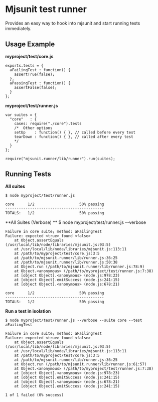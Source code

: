 Mjsunit test runner
===================

Provides an easy way to hook into mjsunit and start running tests immediately.


Usage Example
-------------
**myproject/test/core.js**

    exports.tests = {
      aFailingTest : function() {
        assertTrue(false);
      },
      aPassingTest : function() {
        assertFalse(false);
      }
    };


**myproject/test/runner.js**


    var suites = {
      "core"   : { 
        cases: require("./core").tests
        /*  Other options
        setUp    : function() { }, // called before every test
        tearDown : function() { }, // called after every test
        */
      }
    };

    require("mjsunit.runner/lib/runner").run(suites);

Running Tests
-------------

**All suites**

    $ node myproject/test/runner.js

    core      1/2                    50% passing
    --------------------------------------------
    TOTALS:   1/2                    50% passing

**All Suites (Verbose) **
    $ node myproject/test/runner.js --verbose
    
    Failure in core suite; method: aFailingTest
    Failure: expected <true> found <false>
        at Object.assertEquals (/usr/local/lib/node/libraries/mjsunit.js:93:5)
        at /usr/local/lib/node/libraries/mjsunit.js:113:11
        at /path/to/myproject/test/core.js:3:5
        at /path/to/mjsunit.runner/lib/runner.js:36:25
        at /path/to/mjsunit.runner/lib/runner.js:50:38
        at Object.run (/path/to/mjsunit.runner/lib/runner.js:78:9)
        at Object.<anonymous> (/path/to/myproject/test/runner.js:7:38)
        at [object Object].<anonymous> (node.js:978:23)
        at [object Object].emitSuccess (node.js:241:15)
        at [object Object].<anonymous> (node.js:678:21)

    core      1/2                    50% passing
    --------------------------------------------
    TOTALS:   1/2                    50% passing

**Run a test in isolation**

    $ node myproject/test/runner.js --verbose --suite core --test aFailingTest
    
    Failure in core suite; method: aFailingTest
    Failure: expected <true> found <false>
        at Object.assertEquals (/usr/local/lib/node/libraries/mjsunit.js:93:5)
        at /usr/local/lib/node/libraries/mjsunit.js:113:11
        at /path/to/myproject/test/core.js:3:5
        at /path/to/mjsunit.runner/lib/runner.js:36:25
        at Object.run (/path/to/mjsunit.runner/lib/runner.js:61:57)
        at Object.<anonymous> (/path/to/myproject/test/runner.js:7:38)
        at [object Object].<anonymous> (node.js:978:23)
        at [object Object].emitSuccess (node.js:241:15)
        at [object Object].<anonymous> (node.js:678:21)
        at [object Object].emitSuccess (node.js:241:15)
     
    1 of 1 failed (0% success)
    

